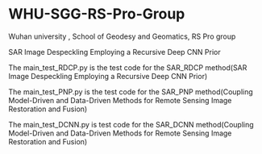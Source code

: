 # WHU-SGG-RS-Pro-Group
Wuhan university ,  School of Geodesy and Geomatics, RS Pro group

SAR Image Despeckling Employing a Recursive Deep CNN Prior

The main_test_RDCP.py is the test code for the SAR_RDCP method(SAR Image Despeckling Employing a Recursive Deep CNN Prior)

The main_test_PNP.py is the test code for the SAR_PNP method(Coupling Model-Driven and Data-Driven Methods for Remote Sensing Image Restoration and Fusion)

The main_test_DCNN.py is test code for the SAR_DCNN method(Coupling Model-Driven and Data-Driven Methods for Remote Sensing Image Restoration and Fusion)
